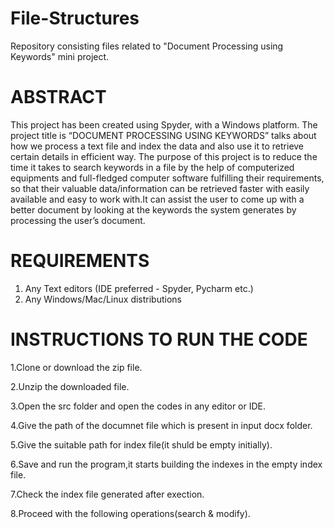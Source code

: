 # File-Structures
Repository consisting files related to "Document Processing using Keywords" mini project.


# ABSTRACT
This project has been created using Spyder, with a Windows platform. The project title is “DOCUMENT PROCESSING USING KEYWORDS” talks about how we process a text file and index the data and also use it to retrieve certain details in efficient way.
The purpose of this project is to reduce the time it takes to search keywords in a file by the help of computerized equipments and full-fledged computer software fulfilling their requirements, so that their valuable data/information can be retrieved faster with easily available and easy to work with.It can assist the user to come up with a better document by looking at the keywords the system generates by processing the user’s document.


# REQUIREMENTS 
  1. Any Text editors (IDE preferred - Spyder, Pycharm etc.)
  2. Any Windows/Mac/Linux distributions


# INSTRUCTIONS TO RUN THE CODE
  1.Clone or download the zip file.

  2.Unzip the downloaded file.

  3.Open the src folder and open the codes in any editor or IDE.

  4.Give the path of the documnet file which is present in input docx folder.
  
  5.Give the suitable path for index file(it shuld be empty initially).
  
  6.Save and run the program,it starts building the indexes in the empty index file.
  
  7.Check the index file generated after exection.
  
  8.Proceed with the following operations(search & modify).
